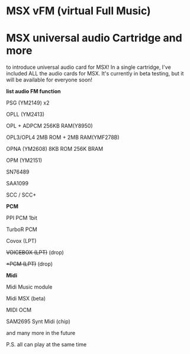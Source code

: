 
# MSX vFM (virtual Full Music)

# MSX universal audio Cartridge and more


to introduce universal audio card for MSX! In a single cartridge, I've included ALL the audio cards for MSX. It's currently in beta testing, but it will be available for everyone soon!


__list audio FM function__


PSG	(YM2149) x2

OPLL (YM2413)

OPL + ADPCM 256KB RAM(Y8950)

OPL3/OPL4 2MB ROM + 2MB RAM(YMF278B)

OPNA (YM2608) 8KB ROM 256K BRAM

OPM	(YM2151)

SN76489

SAA1099

SCC / SCC+


__PCM__

PPI PCM 1bit

TurboR PCM

Covox (LPT)

~~VOICEBOX (LPT)~~ (drop)

~~+PCM (LPT)~~ (drop)

__Midi__


Midi Music module

Midi MSX  (beta)

MIDI OCM

SAM2695 Synt Midi (chip)


and many more in the future


P.S. all can play at the same time



 
